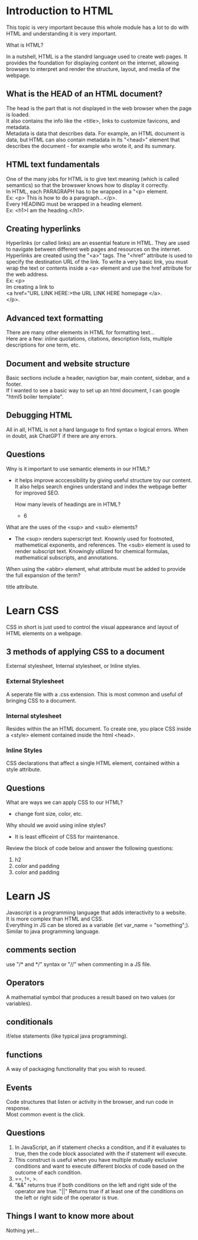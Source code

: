 # Introduction to HTML  

This topic is very important because this whole module has a lot to do with HTML and understanding it is very important.  

What is HTML? 

In a nutshell, HTML is a the standrd language used to create web pages. It provides the foundation for displaying content on the internet, allowing browsers to interpret and render the structure, layout, and media of the webpage.  

## What is the HEAD of an HTML document? 

The head is the part that is not displayed in the web browser when the page is loaded.  
It also contains the info like the &lt;title>, links to customize favicons, and metadata.  
Metadata is data that describes data. For example, an HTML document is data, but HTML can also contain metadata in its "&lt;head>" element that describes the document - for example who wrote it, and its summary.  



## HTML text fundamentals  

One of the many jobs for HTML is to give text meaning (which is called semantics) so that the browswer knows how to display it correctly.  
In HTML, each PARAGRAPH has to be wrapped in a "&lt;p> element.  
Ex: &lt;p> This is how to do a paragraph...&lt;/p>.  
Every HEADING must be wrapped in a heading element.  
Ex: &lt;h1>I am the heading.&lt;/h1>.  


## Creating hyperlinks  

Hyperlinks (or called links) are an essential feature in HTML. They are used to navigate between different web pages and resources on the internet.  
Hyperlinks are created using the "&lt;a>" tags. The "&lt;href" attribute is used to specify the destination URL of the link. 
To write a very basic link, you must wrap the text or contents inside a &lt;a> element and use the href attribute for the web address.  
Ex: &lt;p>  
Im creating a link to  
&lt;a href="URL LINK HERE:>the URL LINK HERE homepage &lt;/a>.  
&lt;/p>.  

## Advanced text formatting  

There are many other elements in HTML for formatting text...    
Here are a few: inline quotations, citations, description lists, multiple descriptions for one term, etc.  

## Document and website structure  

Basic sections include a header, navigtion bar, main content, sidebar, and a footer.  
If I wanted to see a basic way to set up an html document, I can google "html5 boiler template".  

## Debugging HTML  

All in all, HTML is not a hard language to find syntax o logical errors. When in doubt, ask ChatGPT if there are any errors.  

## Questions  

Wny is it important to use semantic elements in our HTML?  

* it helps improve acccessibility by giving useful structure toy our content. It also helps search engines understand and index the webpage better for improved SEO.

  How many levels of headings are in HTML?
  * 6
 
What are the uses of the  &lt;sup> and &lt;sub> elements?  

* The  &lt;sup> renders superscript text. Knownly used for footnoted, mathemetical exponents, and references. The &lt;sub> element is used to render subscript text. Knowingly utilized for chemical formulas, mathematical subscripts, and annotations.

When using the &lt;abbr> element, what attribute must be added to provide the full expansion of the term?  

title attribute.  

# Learn CSS  

CSS in short is just used to control the visual appearance and layout of HTML elements on a webpage.  

## 3 methods of applying CSS to a document  

External stylesheet, Internal stylesheet, or Inline styles.  

### External Stylesheet  
A seperate file with a .css extension. This is most common and useful of bringing CSS to a document.  

### Internal stylesheet  

Resides within the an HTML document. To create one, you place CSS inside a &lt;style> element contained inside the html &lt;head>.  

### Inline Styles  

CSS declarations that affect a single HTML element, contained within a style attribute.  

## Questions  

What are ways we can apply CSS to our HTML?  

* change font size, color, etc.

Why should we avoid using inline styles?  

* It is least efficeint of CSS for maintenance.

Review the block of code below and answer the following questions:  

1. h2
2. color and padding
3. color and padding

# Learn JS  

Javascript is a programming language that adds interactivity to a website.  
It is more complex than HTML and CSS.  
Everything in JS can be stored as a variable (let var_name = "something";).  
Similar to java programming language.  

## comments section  

use "/* and */" syntax or "//" when commenting in a JS file.  

## Operators  

A mathematial symbol that produces a result based on two values (or variables).  

## conditionals  

if/else statements (like typical java programming).  

## functions  

A way of packaging functionality that you wish to reused.  

## Events  

Code structures that listen or activity in the browser, and run code in response.  
Most common event is the click.  

## Questions  

1. In JavaScript, an if statement checks a condition, and if it evaluates to true, then the code block associated with the if statement will execute.
2.  This construct is useful when you have multiple mutually exclusive conditions and want to execute different blocks of code based on the outcome of each condition.
3.  ==, !=, >.
4.  "&&" returns true if both conditions on the left and right side of the operator are true. "||" Returns true if at least one of the conditions on the left or right side of the operator is true.


## Things I want to know more about  

Nothing yet...










   
   

















